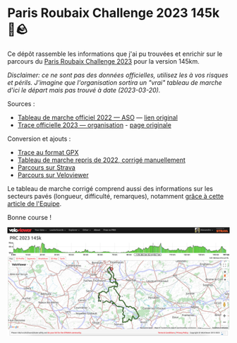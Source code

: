 # Paris Roubaix Challenge 2023 145k 🚴🪨

Ce dépôt rassemble les informations que j'ai pu trouvées et enrichir sur le parcours du [Paris Roubaix Challenge 2023](https://www.parisroubaixchallenge.com) pour la version 145km.

_Disclaimer: ce ne sont pas des données officielles, utilisez les à vos risques et périls. J'imagine que l'organisation sortira un "vrai" tableau de marche d'ici le départ mais pas trouvé à date (2023-03-20)._

Sources :

- [Tableau de marche officiel 2022 — ASO](5-prc22-itin-raire-horaire-145km) — [lien original](https://storage-aso.lequipe.fr/ASO/egp/parisroubaixchallenge/5-prc22-itin-raire-horaire-145km.pdf)
- [Trace officielle 2023 — organisation](prc23_145km-14232365-1678266380-681.gpx.kml) - [page originale](https://www.parisroubaixchallenge.com/fr/la-course/parcours)

Conversion et ajouts :

- [Trace au format GPX](PRC-2023-145.gpx)
- [Tableau de marche repris de 2022, corrigé manuellement](tableau-marche-2023/)
- [Parcours sur Strava](https://www.strava.com/routes/3072476353458568258)
- [Parcours sur Veloviewer](https://veloviewer.com/routes/3072476353458568258/embed2)

Le tableau de marche corrigé comprend aussi des informations sur les secteurs pavés (longueur, difficulté, remarques), notamment [grâce à cette article de l'Equipe](https://www.lequipe.fr/Cyclisme-sur-route/Actualites/Paris-roubaix-la-carte-complete-des-secteurs-paves-et-les-horaires-de-passage-du-parcours-2018/889987).

Bonne course !

![](veloviewer.png)

